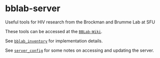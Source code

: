 # bblab-server
Useful tools for HIV research from the Brockman and Brumme Lab at SFU

These tools can be accessed at the [`BBLab-Wiki`].

See [`bblab_inventory`] for implementation details.

See [`server_config`] for some notes on accessing and updating the server.

[`bblab_inventory`]: bblab_inventory.md
[`server_config`]: server_config.md
[`BBLab-Wiki`]: https://bblab-hivresearchtools.ca/django/wiki/useful-tools/